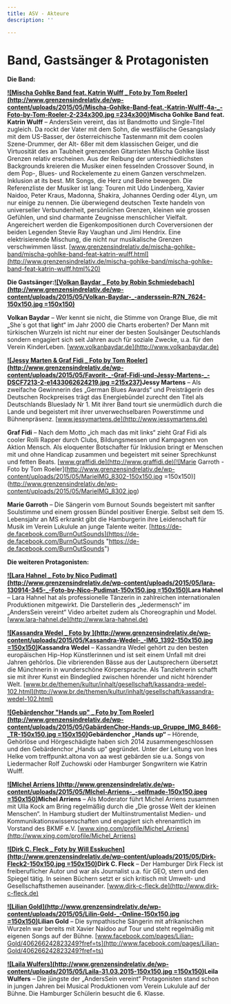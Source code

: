 ```yaml
---
title: ASV - Akteure
description: ''

---
```

# Band, Gastsänger & Protagonisten

**Die Band:**

[**![Mischa Gohlke Band feat. Katrin Wulff _ Foto by Tom Roeler](http://www.grenzensindrelativ.de/wp-content/uploads/2015/05/Mischa-Gohlke-Band-feat.-Katrin-Wulff-4a-_-Foto-by-Tom-Roeler-2-234x300.jpg =234x300)**](http://www.grenzensindrelativ.de/wp-content/uploads/2015/05/Mischa-Gohlke-Band-feat.-Katrin-Wulff-4a-_-Foto-by-Tom-Roeler-2.jpg)**Mischa Gohlke Band feat. Katrin Wulff** – AndersSein vereint, das ist Bandmotto und Single-Titel zugleich. Da rockt der Vater mit dem Sohn, die westfälische Gesangslady mit dem US-Basser, der österreichische Tastenmann mit dem coolen Szene-Drummer, der Alt- 68er mit dem klassischen Geiger, und die Virtuosität des an Taubheit grenzenden Gitarristen Mischa Gohlke lässt Grenzen relativ erscheinen. Aus der Reibung der unterschiedlichsten Backgrounds kreieren die Musiker einen fesselnden Crossover Sound, in dem Pop-, Blues- und Rockelemente zu einem Ganzen verschmelzen. Inklusion at its best. Mit Songs, die Herz und Beine bewegen. Die Referenzliste der Musiker ist lang: Touren mit Udo Lindenberg, Xavier Naidoo, Peter Kraus, Madonna, Shakira, Johannes Oerding oder 4Lyn, um nur einige zu nennen. Die überwiegend deutschen Texte handeln von universeller Verbundenheit, persönlichen Grenzen, kleinen wie grossen Gefühlen, und sind charmante Zeugnisse menschlicher Vielfalt. Angereichert werden die Eigenkompositionen durch Coverversionen der beiden Legenden Stevie Ray Vaughan und Jimi Hendrix. Eine elektrisierende Mischung, die nicht nur musikalische Grenzen verschwimmen lässt. [www.grenzensindrelativ.de/mischa-gohlke-band/mischa-gohlke-band-feat-katrin-wulff.html](http://www.grenzensindrelativ.de/mischa-gohlke-band/mischa-gohlke-band-feat-katrin-wulff.html%20)

**Die Gastsänger:**[**![Volkan Baydar _ Foto by Robin Schmiedebach](http://www.grenzensindrelativ.de/wp-content/uploads/2015/05/Volkan-Baydar-_-anderssein-R7N_7624-150x150.jpg =150x150)**](http://www.grenzensindrelativ.de/wp-content/uploads/2015/05/Volkan-Baydar-_-anderssein-R7N_7624.jpg)

**Volkan Baydar** – Wer kennt sie nicht, die Stimme von Orange Blue, die mit „She´s got that li**g**ht“ im Jahr 2000 die Charts eroberten? Der Mann mit türkischen Wurzeln ist nicht nur einer der besten Soulsänger Deutschlands sondern engagiert sich seit Jahren auch für soziale Zwecke, u.a. für den Verein KinderLeben. [www.volkanbaydar.de](http://www.volkanbaydar.de)

[**![Jessy Marten & Graf Fidi _ Foto by Tom Roeler](http://www.grenzensindrelativ.de/wp-content/uploads/2015/05/Favorit-_-Graf-Fidi-und-Jessy-Martens-_-DSCF7213-2-e1433062624219.jpg =215x237)**](http://www.grenzensindrelativ.de/wp-content/uploads/2015/05/Favorit-_-Graf-Fidi-und-Jessy-Martens-_-DSCF7213-2.jpg)**Jessy Martens** – Als zweifache Gewinnerin des „German Blues Awards“ und Preisträgerin des Deutschen Rockpreises trägt das Energiebündel zurecht den Titel als Deutschlands Blueslady Nr 1. Mit ihrer Band tourt sie unermüdlich durch die Lande und begeistert mit ihrer unverwechselbaren Powerstimme und Bühnenpräsenz. [www.jessymartens.de](http://www.jessymartens.de)

**Graf Fidi** – Nach dem Motto „ich mach das mit links“ zieht Graf Fidi als cooler Rolli Rapper durch Clubs, Bildungsmessen und Kampagnen von Aktion Mensch. Als eloquenter Botschafter für Inklusion bringt er Menschen mit und ohne Handicap zusammen und begeistert mit seiner Sprechkunst und fetten Beats. [www.graffidi.de](http://www.graffidi.de)[![Marie Garroth - Foto by Tom Roeler](http://www.grenzensindrelativ.de/wp-content/uploads/2015/05/MarieIMG_8302-150x150.jpg =150x150)](http://www.grenzensindrelativ.de/wp-content/uploads/2015/05/MarieIMG_8302.jpg)

**Marie Garroth** – Die Sängerin vom Burnout Sounds begeistert mit sanfter Soulstimme und einem grossen Bündel positiver Energie. Selbst seit dem 15. Lebensjahr an MS erkrankt gibt die Hamburgerin ihre Leidenschaft für Musik im Verein Lukulule an junge Talente weiter. [https://de-de.facebook.com/BurnOutSounds](https://de-de.facebook.com/BurnOutSounds "https://de-de.facebook.com/BurnOutSounds")

**Die weiteren Protagonisten:**

[**![Lara Hahnel _ Foto by Nico Pudimat](http://www.grenzensindrelativ.de/wp-content/uploads/2015/05/lara-130914-345-_-Foto-by-Nico-Pudimat-150x150.jpg =150x150)**](http://www.grenzensindrelativ.de/wp-content/uploads/2015/05/lara-130914-345-_-Foto-by-Nico-Pudimat.jpg)**Lara Hahnel** – Lara Hahnel hat als professionelle Tänzerin in zahlreichen internationalen Produktionen mitgewirkt. Die Darstellerin des „Jedermensch“ im „AndersSein vereint“ Video arbeitet zudem als Choreographin und Model. [www.lara-hahnel.de](http://www.lara-hahnel.de)

[**![Kassandra Wedel _ Foto by ](http://www.grenzensindrelativ.de/wp-content/uploads/2015/05/Kassandra-Wedel-_-IMG_1392-150x150.jpg =150x150)**](http://www.grenzensindrelativ.de/wp-content/uploads/2015/05/Kassandra-Wedel-_-IMG_1392.jpg)**Kassandra Wedel** – Kassandra Wedel gehört zu den besten europäischen Hip-Hop Künstlerinnen und ist seit einem Unfall mit drei Jahren gehörlos. Die vibrierenden Bässe aus der Lautsprechern übersetzt die Münchnerin in wunderschöne Körpersprache. Als Tanzlehrerin schafft sie mit ihrer Kunst ein Bindeglied zwischen hörender und nicht hörender Welt. [www.br.de/themen/kultur/inhalt/gesellschaft/kassandra-wedel-102.html](http://www.br.de/themen/kultur/inhalt/gesellschaft/kassandra-wedel-102.html)

[**![Gebärdenchor "Hands up" _ Foto by Tom Roeler](http://www.grenzensindrelativ.de/wp-content/uploads/2015/05/GabärdenChor-Hands-up_Gruppe_IMG_8466-_TR-150x150.jpg =150x150)**](http://www.grenzensindrelativ.de/wp-content/uploads/2015/05/GabärdenChor-Hands-up_Gruppe_IMG_8466-_TR.jpg)**Gebärdenchor „Hands up“** – Hörende, Gehörlöse und Hörgeschädigte haben sich 2014 zusammengeschlossen und den Gebärdenchor „Hands up“ gegründet. Unter der Leitung von Ines Helke vom treffpunkt.altona von aa west gebärden sie u.a. Songs von Liedermacher Rolf Zuchowski oder Hamburger Songwritern wie Katrin Wulff.

[**![MIchel Arriens ](http://www.grenzensindrelativ.de/wp-content/uploads/2015/05/MIchel-Arriens-_-selfmade-150x150.jpeg =150x150)**](http://www.grenzensindrelativ.de/wp-content/uploads/2015/05/MIchel-Arriens-_-selfmade.jpeg)**Michel Arriens** – Als Moderator führt Michel Arriens zusammen mit Ulla Kock am Bring regelmäßig durch die „Die grosse Welt der kleinen Menschen“. In Hamburg studiert der Multiinstrumentalist Medien- und Kommunikationswissenschaften und engagiert sich ehrenamtlich im Vorstand des BKMF e.V. [www.xing.com/profile/Michel_Arriens](http://www.xing.com/profile/Michel_Arriens)

[**![Dirk C. Fleck _ Foty by Will Esskuchen](http://www.grenzensindrelativ.de/wp-content/uploads/2015/05/Dirk-Fleck2-150x150.jpg =150x150)**](http://www.grenzensindrelativ.de/wp-content/uploads/2015/05/Dirk-Fleck2.jpg)**Dirk C. Fleck** – Der Hamburger Dirk Fleck ist freiberuflicher Autor und war als Journalist u.a. für GEO, stern und den Spiegel tätig. In seinen Büchern setzt er sich kritisch mit Umwelt- und Gesellschaftsthemen auseinander. [www.dirk-c-fleck.de](http://www.dirk-c-fleck.de)

[**![Lilian Gold](http://www.grenzensindrelativ.de/wp-content/uploads/2015/05/Lilin-Gold-_-Online-150x150.jpg =150x150)**](http://www.grenzensindrelativ.de/wp-content/uploads/2015/05/Lilin-Gold-_-Online.jpg)**Lilian Gold** – Die sympathische Sängerin mit afrikanischen Wurzeln war bereits mit Xavier Naidoo auf Tour und steht regelmäßig mit eigenen Songs auf der Bühne. [www.facebook.com/pages/Lilian-Gold/406266242823249?fref=ts](http://www.facebook.com/pages/Lilian-Gold/406266242823249?fref=ts)

[**![Laila Wulfers](http://www.grenzensindrelativ.de/wp-content/uploads/2015/05/Laila-31.03.2015-150x150.jpg =150x150)**](http://www.grenzensindrelativ.de/wp-content/uploads/2015/05/Laila-31.03.2015.jpg)**Leila Wulfers** – Die jüngste der „AndersSein vereint“ Protagonisten stand schon in jungen Jahren bei Musical Produktionen vom Verein Lukulule auf der Bühne. Die Hamburger Schülerin besucht die 6. Klasse.